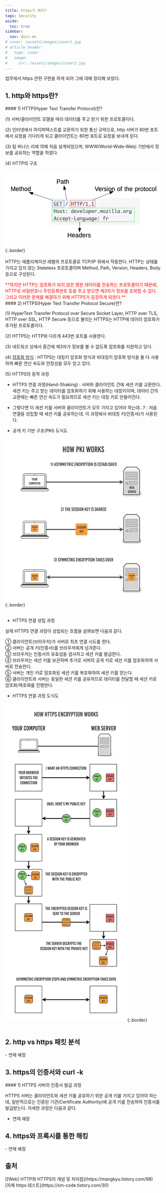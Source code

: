 ```yaml
---
title: https가 뭐지?
tags: Security
aside:
  toc: true
sidebar:
  nav: docs-en
# cover: /assets/images/cover1.jpg
# article_header:
#   type: cover
#   image:
#     src: /assets/images/cover2.jpg
---
```


업무에서 https 관련 구현을 하게 되어 그에 대해 정리해 보았다.

<!-- more -->

<h2 id="h1">1. http와 https란?</h2>
#### 1) HTTP(Hyper Text Transfer Protocol)란?

(1) 서버/클라이언트 모델을 따라 데이터를 주고 받기 위한 프로토콜이다.

(2) 인터넷에서 하이퍼텍스트를 교환하기 위한 통신 규약으로, http 서버가 80번 포트에서 요청을 기다리게 되고 클라이언트는 80번 포트로 요청을 보내게 된다.

(3) 팀 버너스 리에 의해 처음 설계되었으며, WWW(World-Wide-Web) 기반에서 정보를 공유하는 역할을 하였다.

(4) HTTP의 구조

![Image](/assets/postimage/http_structure.png){:.border}
<br><br>
HTTP는 애플리케이션 레벨의 프로토콜로 TCP/IP 위에서 작동한다. HTTP는 상태를 가지고 있지 않는 Stateless 프로토콜이며 Method, Path, Version, Headers, Body 등으로 구성된다.

<span style="color:red">
**하지만 HTTP는 암호화가 되지 않은 평문 데이터를 전송하는 프로토콜이기 때문에, HTTP로 비밀번호나 주민등록번호 등을 주고 받으면 제3자가 정보를 조회할 수 있다. 그리고 이러한 문제를 해결하기 위해 HTTPS가 등장하게 되었다.**
</span>

<br>
#### 2) HTTPS(Hyper Text Transfer Protocol Secure)란?

(1) HyperText Transfer Protocol over Secure Socket Layer, HTTP over TLS, HTTP over SSL, HTTP Secure 등으로 불리는 HTTPS는 HTTP에 데이터 암호화가 추가된 프로토콜이다.

(2) HTTPS는 HTTP와 다르게 443번 포트를 사용한다.

(3) 네트워크 상에서 중간에 제3자가 정보를 볼 수 없도록 암호화를 지원하고 있다.

(4) <a href="/2022/11/08/encryption.html">암호화 방식</a> : HTTPS는 대칭키 암호화 방식과 비대칭키 암호화 방식을 둘 다 사용하여 빠른 연산 속도와 안정성을 모두 얻고 있다.

(5) HTTPS의 동작 과정

- HTTPS 연결 과정(Hand-Shaking) : 서버와 클라이언트 간에 세션 키를 교환한다. 세션 키는 주고 받는 데이터를 암호화하기 위해 사용하는 대칭키이며, 데이터 간의 교환에는 빠른 연산 속도가 필요하므로 세션 키는 대칭 키로 만들어진다.

- 그렇다면 이 세션 키를 서버와 클라이언트가 모두 가지고 있어야 하는데...? : 처음 연결을 성립할 때 세션 키를 공유하는데, 이 과정에서 비대칭 키(인증서)가 사용된다.

- 공개 키 기반 구조(PKI) 도식도

![Image](/assets/postimage/pki.png){:.border}
<br><br>

- HTTPS 연결 성립 과정

실제 HTTPS 연결 과정이 성립되는 흐름을 살펴보면 다음과 같다.

① 클라이언트(브라우저)가 서버로 최초 연결 시도를 한다. <br>
② 서버는 공개 키(인증서)를 브라우저에게 넘겨준다. <br>
③ 브라우저는 인증서의 유효성을 검사하고 세션 키를 발급한다. <br>
④ 브라우저는 세션 키를 보관하며 추가로 서버의 공개 키로 세션 키를 암호화하여 서버로 전송한다. <br>
⑤ 서버는 개인 키로 암호화된 세션 키를 복호화하여 세션 키를 얻는다. <br>
⑥ 클라이언트와 서버는 동일한 세션 키를 공유하므로 데이터를 전달할 때 세션 키로 암호화/복호화를 진행한다.

- HTTPS 연결 과정 도식도

![Image](/assets/postimage/https_handshaking.png){:.border}
<br><br>

<h2 id="h2">2. http vs https 패킷 분석</h2>
- 연재 예정

<h2 id="h3">3. https의 인증서와 curl -k</h2>
#### 1) HTTPS 서버의 인증서 발급 과정

HTTPS 서버는 클라이언트와 세션 키를 공유하기 위한 공개 키를 가지고 있어야 하는데, 일반적으로는 인증된 기관(Certificate Authority)에 공개 키를 전송하여 인증서를 발급받는다. 자세한 과정은 다음과 같다.

- 연재 예정

<h2 id="h4">4. https와 프록시를 통한 해킹</h2>
- 연재 예정

<h2 id="h5">출처</h2>
[[Web] HTTP와 HTTPS의 개념 및 차이점](https://mangkyu.tistory.com/98)
<br>
[자체 https 테스트](https://sm-code.tistory.com/30)